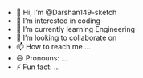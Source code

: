 - 👋 Hi, I’m @Darshan149-sketch
- 👀 I’m interested in coding
- 🌱 I’m currently learning Engineering
- 💞️ I’m looking to collaborate on 
- 📫 How to reach me ...
- 😄 Pronouns: ...
- ⚡ Fun fact: ...

<!---
Darshan149-sketch/Darshan149-sketch is a ✨ special ✨ repository because its `README.md` (this file) appears on your GitHub profile.
You can click the Preview link to take a look at your changes.
--->
